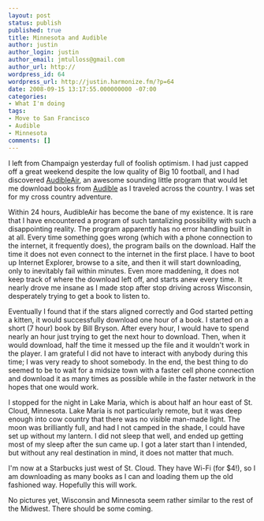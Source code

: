 ```yaml
---
layout: post
status: publish
published: true
title: Minnesota and Audible
author: justin
author_login: justin
author_email: jmtulloss@gmail.com
author_url: http://
wordpress_id: 64
wordpress_url: http://justin.harmonize.fm/?p=64
date: 2008-09-15 13:17:55.000000000 -07:00
categories:
- What I'm doing
tags:
- Move to San Francisco
- Audible
- Minnesota
comments: []
---
```

I left from Champaign yesterday full of foolish optimism. I had just capped off a great weekend despite the low quality of Big 10 football, and I had discovered <a href="http://www.audible.com/adbl/store/audibleAir.jsp">AudibleAir</a>, an awesome sounding little program that would let me download books from <a href="http://www.audible.com">Audible</a> as I traveled across the country. I was set for my cross country adventure.

Within 24 hours, AudibleAir has become the bane of my existence. It is rare that I have encountered a program of such tantalizing possibility with such a disappointing reality. The program apparently has no error handling built in at all. Every time something goes wrong (which with a phone connection to the internet, it frequently does), the program bails on the download. Half the time it does not even connect to the internet in the first place. I have to boot up Internet Explorer, browse to a site, and then it will start downloading, only to inevitably fail within minutes. Even more maddening, it does not keep track of where the download left off, and starts anew every time. It nearly drove me insane as I made stop after stop driving across Wisconsin, desperately trying to get a book to listen to.

Eventually I found that if the stars aligned correctly and God started petting a kitten, it would successfully download one hour of a book. I started on a short (7 hour) book by Bill Bryson. After every hour, I would have to spend nearly an hour just trying to get the next hour to download. Then, when it would download, half the time it messed up the file and it wouldn't work in the player. I am grateful I did not have to interact with anybody during this time; I was very ready to shoot somebody. In the end, the best thing to do seemed to be to wait for a midsize town with a faster cell phone connection and download it as many times as possible while in the faster network in the hopes that one would work.

I stopped for the night in Lake Maria, which is about half an hour east of St. Cloud, Minnesota. Lake Maria is not particularly remote, but it was deep enough into cow country that there was no visible man-made light. The moon was brilliantly full, and had I not camped in the shade, I could have set up without my lantern. I did not sleep that well, and ended up getting most of my sleep after the sun came up. I got a later start than I intended, but without any real destination in mind, it does not matter that much.

I'm now at a Starbucks just west of St. Cloud. They have Wi-Fi (for $4!), so I am downloading as many books as I can and loading them up the old fashioned way. Hopefully this will work.

No pictures yet, Wisconsin and Minnesota seem rather similar to the rest of the Midwest. There should be some coming.
